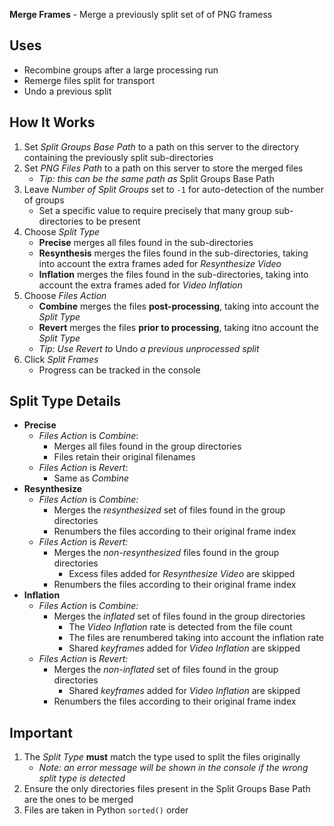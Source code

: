 **Merge Frames** - Merge a previously split set of of PNG framess

## Uses
- Recombine groups after a large processing run
- Remerge files split for transport
- Undo a previous split

## How It Works
1. Set _Split Groups Base Path_ to a path on this server to the directory containing the previously split sub-directories
1. Set _PNG Files Path_ to a path on this server to store the merged files
    - _Tip: this can be the same path as_ Split Groups Base Path
1. Leave _Number of Split Groups_ set to `-1` for auto-detection of the number of groups
    - Set a specific value to require precisely that many group sub-directories to be present
1. Choose _Split Type_
    - **Precise** merges all files found in the sub-directories
    - **Resynthesis** merges the files found in the sub-directories, taking into account the extra frames aded for _Resynthesize Video_
    - **Inflation** merges the files found in the sub-directories, taking into account the extra frames aded for _Video Inflation_
1. Choose _Files Action_
    - **Combine** merges the files **post-processing**, taking into account the _Split Type_
    - **Revert** merges the files **prior to processing**, taking itno account the _Split Type_
    - _Tip: Use Revert to_ Undo _a previous unprocessed split_
1. Click _Split Frames_
    - Progress can be tracked in the console

## Split Type Details
- **Precise**
    - _Files Action_ is _Combine_:
        - Merges all files found in the group directories
        - Files retain their original filenames
    - _Files Action_ is _Revert_:
        - Same as _Combine_
- **Resynthesize**
    - _Files Action_ is _Combine:_
        - Merges the _resynthesized_ set of files found in the group directories
        - Renumbers the files according to their original frame index
    - _Files Action_ is _Revert:_
        - Merges the _non-resynthesized_ files found in the group directories
            - Excess files added for _Resynthesize Video_ are skipped
        - Renumbers the files according to their original frame index
- **Inflation**
    - _Files Action_ is _Combine:_
        - Merges the _inflated_ set of files found in the group directories
            - The _Video Inflation_ rate is detected from the file count
            - The files are renumbered taking into account the inflation rate
            - Shared _keyframes_ added for _Video Inflation_ are skipped
    - _Files Action_ is _Revert:_
        - Merges the _non-inflated_ set of files found in the group directories
            - Shared _keyframes_ added for _Video Inflation_ are skipped
        - Renumbers the files according to their original frame index

## Important

1. The _Split Type_ **must** match the type used to split the files originally
    - _Note: an error message will be shown in the console if the wrong split type is detected_
1. Ensure the only directories files present in the Split Groups Base Path are the ones to be merged
1. Files are taken in  Python `sorted()` order
